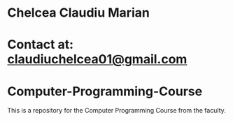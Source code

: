 # Chelcea Claudiu Marian
# Contact at: claudiuchelcea01@gmail.com
# Computer-Programming-Course

This is a repository for the Computer Programming Course from the faculty.
